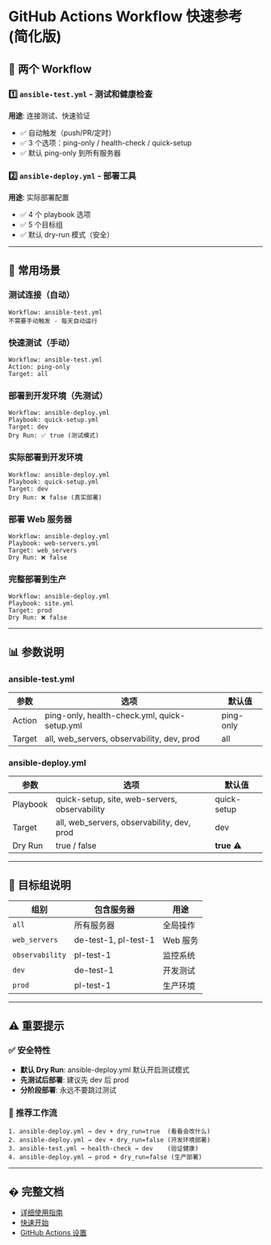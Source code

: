 # GitHub Actions Workflow 快速参考 (简化版)

## 🎯 两个 Workflow

### 1️⃣ `ansible-test.yml` - 测试和健康检查
**用途**: 连接测试、快速验证
- ✅ 自动触发（push/PR/定时）
- ✅ 3 个选项：ping-only / health-check / quick-setup
- ✅ 默认 ping-only 到所有服务器

### 2️⃣ `ansible-deploy.yml` - 部署工具
**用途**: 实际部署配置
- ✅ 4 个 playbook 选项
- ✅ 5 个目标组
- ✅ 默认 dry-run 模式（安全）

---

## 🚀 常用场景

### 测试连接（自动）
```
Workflow: ansible-test.yml
不需要手动触发 - 每天自动运行
```

### 快速测试（手动）
```
Workflow: ansible-test.yml
Action: ping-only
Target: all
```

### 部署到开发环境（先测试）
```
Workflow: ansible-deploy.yml
Playbook: quick-setup.yml
Target: dev
Dry Run: ✅ true (测试模式)
```

### 实际部署到开发环境
```
Workflow: ansible-deploy.yml
Playbook: quick-setup.yml
Target: dev
Dry Run: ❌ false (真实部署)
```

### 部署 Web 服务器
```
Workflow: ansible-deploy.yml
Playbook: web-servers.yml
Target: web_servers
Dry Run: ❌ false
```

### 完整部署到生产
```
Workflow: ansible-deploy.yml
Playbook: site.yml
Target: prod
Dry Run: ❌ false
```

---

## 📊 参数说明

### ansible-test.yml
| 参数 | 选项 | 默认值 |
|------|------|--------|
| Action | ping-only, health-check.yml, quick-setup.yml | ping-only |
| Target | all, web_servers, observability, dev, prod | all |

### ansible-deploy.yml
| 参数 | 选项 | 默认值 |
|------|------|--------|
| Playbook | quick-setup, site, web-servers, observability | quick-setup |
| Target | all, web_servers, observability, dev, prod | dev |
| Dry Run | true / false | **true** ⚠️ |

---

## 🎨 目标组说明

| 组别 | 包含服务器 | 用途 |
|------|-----------|------|
| `all` | 所有服务器 | 全局操作 |
| `web_servers` | de-test-1, pl-test-1 | Web 服务 |
| `observability` | pl-test-1 | 监控系统 |
| `dev` | de-test-1 | 开发测试 |
| `prod` | pl-test-1 | 生产环境 |

---

## ⚠️ 重要提示

### ✅ 安全特性
- **默认 Dry Run**: ansible-deploy.yml 默认开启测试模式
- **先测试后部署**: 建议先 dev 后 prod
- **分阶段部署**: 永远不要跳过测试

### 🔄 推荐工作流
```
1. ansible-deploy.yml → dev + dry_run=true  (看看会改什么)
2. ansible-deploy.yml → dev + dry_run=false (开发环境部署)
3. ansible-test.yml → health-check → dev    (验证健康)
4. ansible-deploy.yml → prod + dry_run=false (生产部署)
```

---

## � 完整文档

- [详细使用指南](WORKFLOW_USAGE.md)
- [快速开始](QUICKSTART.md)
- [GitHub Actions 设置](GITHUB_ACTIONS_SETUP.md)
